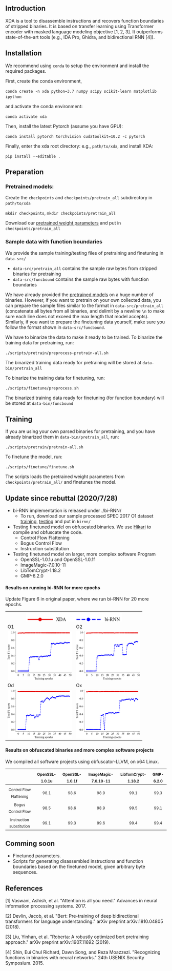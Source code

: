 ## Introduction

XDA is a tool to disassemble instructions and recovers function boundaries of stripped binaries. It is based on transfer learning using Transformer encoder with masked language modeling objective [1, 2, 3]. It outperforms state-of-the-art tools (e.g., IDA Pro, Ghidra, and bidirectional RNN [4]).

## Installation
We recommend using `conda` to setup the environment and install the required packages.

First, create the conda environment,

`conda create -n xda python=3.7 numpy scipy scikit-learn matplotlib ipython`

and activate the conda environment:

`conda activate xda`

Then, install the latest Pytorch (assume you have GPU):

`conda install pytorch torchvision cudatoolkit=10.2 -c pytorch`

Finally, enter the xda root directory: e.g., `path/to/xda`, and install XDA:

`pip install --editable .`

## Preparation

### Pretrained models:

Create the `checkpoints` and `checkpoints/pretrain_all` subdirectory in `path/to/xda`

`mkdir checkpoints`, `mkdir checkpoints/pretrain_all`

Download our [pretrained weight parameters](https://drive.google.com/file/d/18LMUt6xJGTrSJ4HoaXBUYt2le3YNGcOu/view?usp=sharing) and put in `checkpoints/pretrain_all`

### Sample data with function boundaries

We provide the sample training/testing files of pretraining and finetuning in `data-src/`

- `data-src/pretrain_all` contains the sample raw bytes from stripped binaries for pretraining
- `data-src/funcbound` contains the sample raw bytes with function boundaries


We have already provided the [pretrained models](https://drive.google.com/file/d/18LMUt6xJGTrSJ4HoaXBUYt2le3YNGcOu/view?usp=sharing) on a huge number of binaries. However, if you want to pretrain on your own collected data, you can prepare the sample files similar to the format in `data-src/pretrain_all` (concatenate all bytes from all binaries, and delimit by a newline `\n` to make sure each line does not exceed the max length that model accepts). 
Similarly, if you want to prepare the finetuning data yourself, make sure you follow the format shown in `data-src/funcbound`.

We have to binarize the data to make it ready to be trained. To binarize the training data for pretraining, run:

`./scripts/pretrain/preprocess-pretrain-all.sh`

The binarized training data ready for pretraining will be stored at `data-bin/pretrain_all`

To binarize the training data for finetuning, run:

`./scripts/finetune/preprocess.sh`

The binarized training data ready for finetuning (for function boundary) will be stored at `data-bin/funcbound`

## Training

If you are using your own parsed binaries for pretraining, and you have already binarized them in `data-bin/pretrain_all`, run:

`./scripts/pretrain/pretrain-all.sh`

To finetune the model, run:

`./scripts/finetune/finetune.sh`

The scripts loads the pretrained weight parameters from `checkpoints/pretrain_all/` and finetunes the model.

## Update since rebuttal (2020/7/28)
- bi-RNN implementation is released under ./bi-RNN/
    - To run, download our sample processed SPEC 2017 O1 dataset [training](https://drive.google.com/file/d/1me1b5sbZM8nncVWevwf7v2jEEYNF_jm_/view?usp=sharing), [testing](https://drive.google.com/file/d/1FD_9pXMiDJ61mmmeaQse4xobM8RAzPZN/view?usp=sharing) and put in `birnn/`
- Testing finetuned model on obfuscated binaries. We use [Hikari](https://github.com/HikariObfuscator/Hikari) to compile and obfuscate the code.
    - Control Flow Flattening
    - Bogus Control Flow
    - Instruction substitution
- Testing finetuned model on larger, more complex software Program
    - OpenSSL-1.0.1u and OpenSSL-1.0.1f
    - ImageMagic-7.0.10-11
    - LibTomCrypt-1.18.2
    - GMP-6.2.0

#### Results on running bi-RNN for more epochs
Update Figure 6 in original paper, where we run bi-RNN for 20 more epochs.

<table>
  <tr>
    <td align="center" colspan="2"><img src="birnn/legend.png" width=300></td>
  </tr>
  <tr>
    <td>O1</td>
     <td>O2</td>
  </tr>
  <tr>
    <td><img src="birnn/O1-updated.png" width=200></td>
    <td><img src="birnn/O2.png" width=200></td>
  </tr>
  <tr>
    <td>Od</td>
     <td>Ox</td>
  </tr>
  <tr>
    <td><img src="birnn/Od.png" width=200></td>
    <td><img src="birnn/Ox.png" width=200></td>
  </tr>
</table>


#### Results on obfuscated binaries and more complex software projects
We compiled all software projects using obfuscator-LLVM, on x64 Linux.


|                          | <sub>OpenSSL-1.0.1u</sub> | <sub>OpenSSL-1.0.1f</sub> | <sub>ImageMagic-7.0.10-11</sub> | <sub>LibTomCrypt-1.18.2</sub> | <sub>GMP-6.2.0</sub> |
|:------------------------:|:--------------:|:--------------:|:--------------------:|:------------------:|:---------:|
|  <sub>Control Flow Flattening</sub> |        <sub>98.1</sub>        |      <sub>98.6</sub>          |         <sub>98.9</sub>             |           <sub>99.1</sub>         |     <sub>99.3</sub>      |
|    <sub>Bogus Control Flow</sub>    |        <sub>98.5</sub>        |      <sub>98.6</sub>          |            <sub>98.9</sub>          |           <sub>99.5</sub>         |     <sub>99.1</sub>      |
| <sub>Instruction substitution</sub> |       <sub>99.1</sub>         |      <sub>99.3</sub>          |         <sub>99.6</sub>             |           <sub>99.4</sub>         |      <sub>99.4</sub>     |


## Comming soon

- Finetuned parameters.
- Scripts for generating disassembled instructions and function boundaries based on the finetuned model, given arbitrary byte sequences.

## References
[1] Vaswani, Ashish, et al. "Attention is all you need." Advances in neural information processing systems. 2017.

[2] Devlin, Jacob, et al. "Bert: Pre-training of deep bidirectional transformers for language understanding." arXiv preprint arXiv:1810.04805 (2018).

[3] Liu, Yinhan, et al. "Roberta: A robustly optimized bert pretraining approach." arXiv preprint arXiv:1907.11692 (2019).

[4] Shin, Eui Chul Richard, Dawn Song, and Reza Moazzezi. "Recognizing functions in binaries with neural networks." 24th USENIX Security Symposium. 2015.
